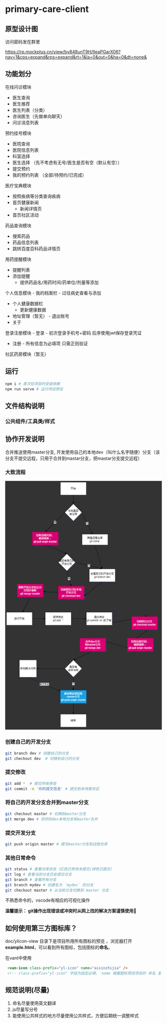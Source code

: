 # primary-care-client

## 原型设计图
  访问密码发在群里

https://rp.mockplus.cn/view/by848unT9H/lIeaPGarX06?nav=1&cps=expand&rps=expand&rt=1&la=0&out=0&ha=0&dt=none&


## 功能划分

  在线问诊模块
  -  医生查询
  -  医生推荐
  -  医生列表（分类）
  -  咨询医生（先做单向聊天）
  -  问诊消息列表

  预约挂号模块
   - 医院查询
   - 医院信息列表
   - 科室选择
   - 医生选择 （先不考虑有无号/医生是否有空（默认有空））
  -  提交预约
  -  我的预约列表 （全部/待预约/已完成）

  医疗宝典模块
   - 按照疾病等分类查询疾病
   - 首页健康新闻
      - 新闻详情页
   - 首页社区活动

  药品查询模块
   - 搜索药品
   - 药品信息列表
   - 跳转百度百科药品详情页

  用药提醒模块
   - 提醒列表
   - 添加提醒
     -  提供药品名/用药时间/药单位/剂量等添加

  个人信息模块
    - 我的档案栏
     -  过往病史查看与添加
   -  个人健康数据栏
      -  更新健康数据
   -  地址管理（暂无）
    - 退出账号
   -  关于
    
  登录注册模块
    - 登录
      - 初次登录手机号+密码 后序使用jwt保存登录凭证
   -  注册
     -  所有信息为必填项 只需正则验证
    
  社区药房模块（暂无）

## 运行
  ```sh
  npm i # 首次拉项目时安装依赖
  npm run serve # 运行项目预览
  ```
## 文件结构说明

 ### 公共组件/工具类/样式


## 协作开发说明
 合并推送使用master分支, 开发使用自己的本地dev（叫什么名字随便）分支（该分支不提交远程，只用于合并到mastar分支，把mastar分支提交远程）


### 大致流程
![流程图](./git_step.png)


 ### 创建自己的开发分支
```sh
git branch dev # 创建自己的分支
git checkout dev  # 切换到自己的分支
```
### 提交修改
```sh
git add *  # 提交所有修改
git commit -m '你的提交信息' # 提交到本地暂存区
```
### 将自己的开发分支合并到master分支
```sh
git checkout master # 切换到master分支
git merge dev # 将你的dev本地分支和master合并
```
### 提交开发分支
```sh
git push origin master # 提交master分支到远程仓库
```

### 其他日常命令
```sh
git status # 查看仓库状态（红色已修改未提交/绿色已提交）
git log # 查看当前分支历史提交日志
git branch # 查看所有分支
git branch mydev # 创建名为 `mydev` 的分支
git checkout master # 从当前分支切换到 master 分支
```
不熟悉命令的，vscode有相应的可视化操作

**温馨提示： git操作出现错误或冲突时从网上找的解决方案谨慎使用🤔**

## 如何使用第三方图标库？
 doc/ylicon-view 目录下是项目所用所有图标的预览 ，浏览器打开 **example.html**，可以看到所有图标，包括图标的**命名**。

 在vant中使用
 ```html
  <van-icon class-prefix="yl-icon" name="aixinzhijia" />
  <!-- class-prefix="yl-icon" 字段为固定必填， name 根据图标预览项目的 命名 复制粘贴即可 -->
 ```


## 规范说明(尽量)

  1. 命名尽量使用英文翻译
  2. js尽量写分号
  3. 能使用公共样式的地方尽量使用公共样式，方便后期统一调整样式



